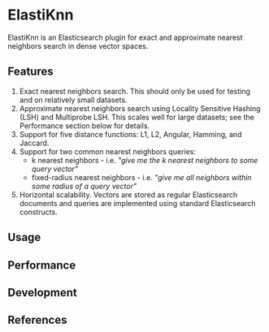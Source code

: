 # ElastiKnn

ElastiKnn is an Elasticsearch plugin for exact and approximate nearest neighbors search in dense vector spaces.

## Features

1. Exact nearest neighbors search. This should only be used for testing and on relatively small datasets.
2. Approximate nearest neighbors search using Locality Sensitive Hashing (LSH) and Multiprobe LSH. This scales well for large datasets; see the Performance section below for details.
3. Support for five distance functions: L1, L2, Angular, Hamming, and Jaccard.
4. Support for two common nearest neighbors queries: 
	- k nearest neighbors - i.e. _"give me the k nearest neighbors to some query vector"_
	- fixed-radius nearest neighbors - i.e. _"give me all neighbors within some radius of a query vector"_
5. Horizontal scalability. Vectors are stored as regular Elasticsearch documents and queries are implemented using standard Elasticsearch constructs.

## Usage

## Performance

## Development

## References